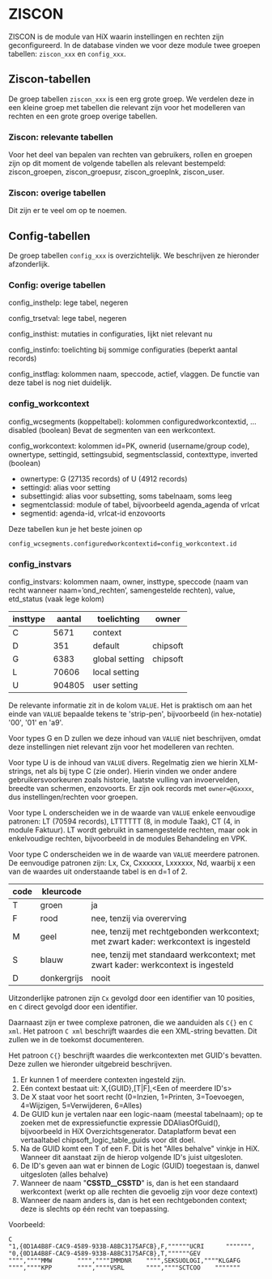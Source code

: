 # ZISCON

ZISCON is de module van HiX waarin instellingen en rechten zijn geconfigureerd.
In de database vinden we voor deze module twee groepen tabellen:
`ziscon_xxx` en `config_xxx`.

## Ziscon-tabellen
De groep tabellen `ziscon_xxx` is een erg grote groep. We verdelen deze in een kleine groep 
met tabellen die relevant zijn voor het modelleren van rechten en een grote groep overige tabellen.

### Ziscon: relevante tabellen

Voor het deel van bepalen van rechten van gebruikers, rollen en groepen zijn op dit moment de volgende tabellen als relevant bestempeld: ziscon_groepen, ziscon_groepusr, ziscon_groeplnk, ziscon_user.

### Ziscon: overige tabellen

Dit zijn er te veel om op te noemen.

## Config-tabellen

De groep tabellen `config_xxx` is overzichtelijk. We beschrijven ze hieronder 
afzonderlijk.

### Config: overige tabellen

config_insthelp: lege tabel, negeren

config_trsetval: lege tabel, negeren

config_insthist: mutaties in configuraties, lijkt niet relevant nu

config_instinfo: toelichting bij sommige configuraties (beperkt aantal records)

config_instflag: kolommen naam, speccode, actief, vlaggen.
De functie van deze tabel is nog niet duidelijk.

### config_workcontext

config_wcsegments (koppeltabel): kolommen configuredworkcontextid, … disabled (boolean)
Bevat de segmenten van een werkcontext. 

config_workcontext: kolommen  id=PK, ownerid (username/group code), ownertype, settingid, settingsubid, segmentsclassid, contexttype, inverted (boolean)

- ownertype: G (27135 records) of U (4912 records)
- settingid: alias voor setting
- subsettingid: alias voor subsetting, soms tabelnaam, soms leeg
- segmentclassid: module of tabel, bijvoorbeeld agenda_agenda of vrlcat
- segmentid: agenda-id, vrlcat-id enzovoorts

Deze tabellen kun je het beste joinen op

`config_wcsegments.configuredworkcontextid=config_workcontext.id`

### config_instvars

config_instvars: kolommen naam, owner, insttype, speccode
(naam  van recht wanneer naam=’ond_rechten’, samengestelde rechten),
value, etd_status (vaak lege kolom)

| insttype | aantal | toelichting    | owner    |
|----------|--------|----------------|----------|
| C        |   5671 | context        |          |
| D        |    351 | default        | chipsoft |
| G        |   6383 | global setting | chipsoft |
| L        |  70606 | local setting  |          |
| U        | 904805 | user setting   |          |

De relevante informatie zit in de kolom `VALUE`. Het is praktisch om aan het 
einde van `VALUE` bepaalde tekens te 'strip-pen', bijvoorbeeld (in hex-notatie)
'00', '01' en 'a9'.

Voor types G en D zullen we deze inhoud van `VALUE` niet
beschrijven, omdat deze instellingen niet relevant zijn voor het modelleren van rechten.

Voor type U is de inhoud van `VALUE` divers. Regelmatig zien we hierin XLM-strings, 
net als bij type C (zie onder). Hierin vinden we onder andere 
gebruikersvoorkeuren zoals historie, laatste vulling van invoervelden, breedte van schermen, enzovoorts.
Er zijn ook records met `owner=@Gxxxx`, dus instellingen/rechten voor groepen.

Voor type L onderscheiden we in de waarde van `VALUE` enkele eenvoudige patronen:
LT (70594 records), LTTTTTT (8, in module Taak), CT (4, in module Faktuur).
LT wordt gebruikt in samengestelde rechten, maar ook in enkelvoudige rechten,
bijvoorbeeld in de modules Behandeling en VPK.

Voor type C onderscheiden we in de waarde van `VALUE` meerdere patronen.
De eenvoudige patronen zijn: Lx, Cx, Cxxxxxx, Lxxxxxx, Nd,
waarbij x een van de waardes uit onderstaande tabel is en d=1 of 2.

| code | kleurcode   |                                                                                      |
|------|-------------|--------------------------------------------------------------------------------------|
| T    | groen       | ja                                                                                   |
| F    | rood        | nee, tenzij via overerving                                                           |
| M    | geel        | nee, tenzij met rechtgebonden werkcontext; met zwart kader: werkcontext is ingesteld |
| S    | blauw       | nee, tenzij met standaard werkcontext; met zwart kader: werkcontext is ingesteld     |
| D    | donkergrijs | nooit                                                                                |

Uitzonderlijke patronen zijn `Cx` gevolgd door een identifier van 10 posities, 
en `C` direct gevolgd door een identifier.

Daarnaast zijn er twee complexe patronen, die we aanduiden als `C{}` en `C xml`. 
Het patroon `C xml` beschrijft waardes die een XML-string bevatten.
Dit zullen we in de toekomst documenteren.

Het patroon `C{}` beschrijft waardes die werkcontexten met GUID's bevatten. Deze zullen
we hieronder uitgebreid beschrijven.

1. Er kunnen 1 of meerdere contexten ingesteld zijn.
2. Eén context bestaat uit: X,{GUID},[T|F],<Een of meerdere ID's>
3. De X staat voor het soort recht (0=Inzien, 1=Printen, 3=Toevoegen, 4=Wijzigen, 5=Verwijderen, 6=Alles)
4. De GUID kun je vertalen naar een logic-naam (meestal tabelnaam); op te zoeken met de expressiefunctie 
   expressie DDAliasOfGuid(), bijvoorbeeld in HiX Overzichtsgenerator.
   Dataplatform bevat een vertaaltabel chipsoft_logic_table_guids voor dit doel. 
5. Na de GUID komt een T of een F. Dit is het "Alles behalve" vinkje in HiX.
   Wanneer dit aanstaat zijn de hierop volgende ID's juist uitgesloten.
6. De ID's geven aan wat er binnen de Logic (GUID) toegestaan is, danwel uitgesloten (alles behalve)
7. Wanneer de naam "__CSSTD__CSSTD__" is, dan is het een standaard werkcontext
   (werkt op alle rechten die gevoelig zijn voor deze context)
8. Wanneer de naam anders is, dan is het een rechtgebonden context; deze is slechts op één recht van toepassing.

Voorbeeld:

```
C
"1,{0D1A4B8F-CAC9-4589-933B-A8BC3175AFCB},F,""""""UCRI      """"""",
"0,{0D1A4B8F-CAC9-4589-933B-A8BC3175AFCB},T,""""""GEV       """",""""MMW       """",""""IMMDNR    """",SEKSUOLOGI,""""KLGAFG    """",""""KPP       """",""""VSRL      """",""""SCTCOO    """""""
```
